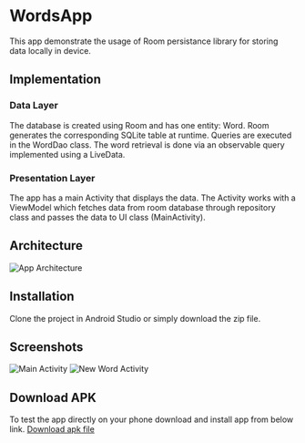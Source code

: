 # WordsApp
This app demonstrate the usage of Room persistance library for storing data locally in device.

## Implementation
### Data Layer
The database is created using Room and has one entity: Word. Room generates the corresponding SQLite table at runtime.
Queries are executed in the WordDao class. The word retrieval is done via an observable query implemented using a LiveData. 

### Presentation Layer
The app has a main Activity that displays the data. The Activity works with a ViewModel which fetches data from room database through repository class
and passes the data to UI class (MainActivity).

## Architecture
![App Architecture](https://codelabs.developers.google.com/codelabs/android-training-livedata-viewmodel/img/1205d9f95688b35b.png)

## Installation
Clone the project in Android Studio or simply download the zip file.

## Screenshots
![Main Activity](https://codelabs.developers.google.com/codelabs/android-training-livedata-viewmodel/img/f79b6d29612488b2.png)          ![New Word Activity](https://codelabs.developers.google.com/codelabs/android-training-livedata-viewmodel/img/9f96622d49695bd5.png)

## Download APK
To test the app directly on your phone download and install app from below link.
[Download apk file](https://drive.google.com/file/d/10A-VsOBsCPY8XNqjPE5ZEhyqrrbsHTKr/view?usp=sharing)
